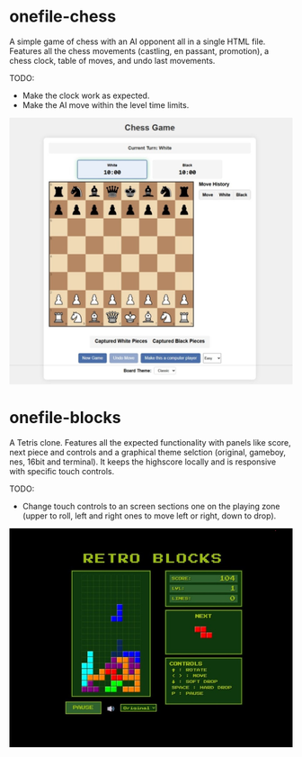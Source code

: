 onefile-chess
=============
A simple game of chess with an AI opponent all in a single HTML file. Features all the chess movements (castling, en passant, promotion), a chess clock, table of moves, and undo last movements. 

TODO: 
- Make the clock work as expected.
- Make the AI move within the level time limits.

![one file chess](https://raw.githubusercontent.com/mmoroca/vibecoding/refs/heads/main/images/onefile-chess.jpeg)

onefile-blocks
==============
A Tetris clone. Features all the expected functionality with panels like score, next piece and controls and a graphical theme selction (original, gameboy, nes, 16bit and terminal). It keeps the highscore locally and is responsive with specific touch controls.

TODO:
- Change touch controls to an screen sections one on the playing zone (upper to roll, left and right ones to move left or right, down to drop).

![one file blocks](https://raw.githubusercontent.com/mmoroca/vibecoding/refs/heads/main/images/onefile-blocks.jpeg)
